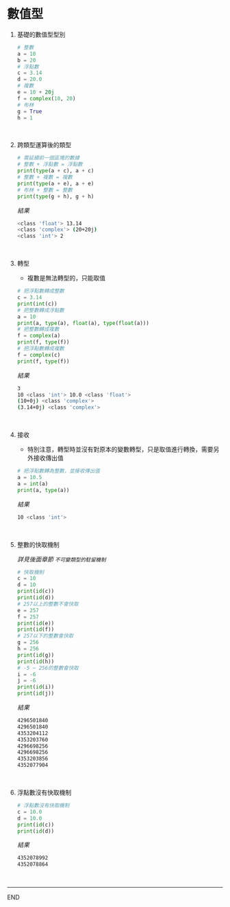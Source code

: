# 數值型

1. 基礎的數值型型別


    ```python
    # 整數
    a = 10
    b = 20
    # 浮點數
    c = 3.14
    d = 20.0
    # 複數
    e = 10 + 20j
    f = complex(10, 20)
    # 布林
    g = True
    h = 1
    ```

<br>

2. 跨類型運算後的類型


    ```python
    # 需延續前一個區塊的數據
    # 整數 + 浮點數 = 浮點數
    print(type(a + c), a + c)
    # 整數 + 複數 = 複數
    print(type(a + e), a + e)
    # 布林 + 整數 = 整數
    print(type(g + h), g + h)
    ```
    _結果_
    ```bash
    <class 'float'> 13.14
    <class 'complex'> (20+20j)
    <class 'int'> 2
    ```

<br>

3. 轉型

   - 複數是無法轉型的，只能取值


    ```python
    # 把浮點數轉成整數
    c = 3.14
    print(int(c))
    # 把整數轉成浮點數
    a = 10
    print(a, type(a), float(a), type(float(a)))
    # 把整數轉成複數
    f = complex(a)
    print(f, type(f))
    # 把浮點數轉成複數
    f = complex(c)
    print(f, type(f))
    ```
    _結果_
    ```bash
    3
    10 <class 'int'> 10.0 <class 'float'>
    (10+0j) <class 'complex'>
    (3.14+0j) <class 'complex'>
    ```

<br>

4. 接收
   
    - 特別注意，轉型時並沒有對原本的變數轉型，只是取值進行轉換，需要另外接收傳出值


    ```python
    # 把浮點數轉為整數，並接收傳出值
    a = 10.5
    a = int(a)
    print(a, type(a))
    ```
    _結果_
    ```bash
    10 <class 'int'>
    ```

<br>

5. 整數的快取機制
    
    _詳見後面章節 `不可變類型的駐留機制`_

    ```python
    # 快取機制
    c = 10
    d = 10
    print(id(c))
    print(id(d))
    # 257以上的整數不會快取
    e = 257
    f = 257
    print(id(e))
    print(id(f))
    # 257以下的整數會快取
    g = 256
    h = 256
    print(id(g))
    print(id(h))
    # -5 ~ 256的整數會快取
    i = -6
    j = -6
    print(id(i))
    print(id(j))
    ```
    _結果_
    ```bash
    4296501840
    4296501840
    4353204112
    4353203760
    4296698256
    4296698256
    4353203856
    4352077904
    ```

<br>

6. 浮點數沒有快取機制


    ```python
    # 浮點數沒有快取機制
    c = 10.0
    d = 10.0
    print(id(c))
    print(id(d))
    ```
    _結果_
    ```bash
    4352078992
    4352078864
    ```

<br>

---

END
